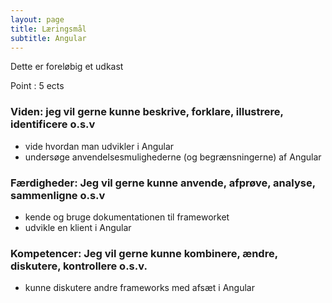 ```yaml
---
layout: page
title: Læringsmål 
subtitle: Angular
---
```


Dette er foreløbig et udkast

Point : 5 ects

### Viden: jeg vil gerne kunne beskrive, forklare, illustrere, identificere o.s.v
- vide hvordan man udvikler i Angular
- undersøge anvendelsesmulighederne (og begrænsningerne) af Angular

### Færdigheder: Jeg vil gerne kunne anvende, afprøve, analyse, sammenligne o.s.v
- kende og bruge dokumentationen til frameworket
- udvikle en klient i Angular

### Kompetencer: Jeg vil gerne kunne kombinere, ændre, diskutere, kontrollere o.s.v.
- kunne diskutere andre frameworks med afsæt i Angular
